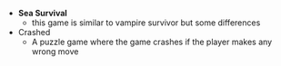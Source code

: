 - **Sea Survival**
	- this game is similar to vampire survivor but some differences
- Crashed
	- A puzzle game where the game crashes if the player makes any wrong move